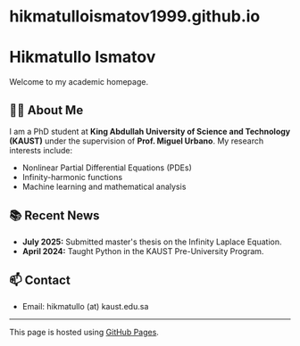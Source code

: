 # hikmatulloismatov1999.github.io
# Hikmatullo Ismatov

Welcome to my academic homepage.

## 👨‍🎓 About Me
I am a PhD student at **King Abdullah University of Science and Technology (KAUST)** under the supervision of **Prof. Miguel Urbano**. My research interests include:

- Nonlinear Partial Differential Equations (PDEs)
- Infinity-harmonic functions
- Machine learning and mathematical analysis

## 📚 Recent News
- **July 2025:** Submitted master's thesis on the Infinity Laplace Equation.
- **April 2024:** Taught Python in the KAUST Pre-University Program.

## 📫 Contact
- Email: hikmatullo (at) kaust.edu.sa

---

This page is hosted using [GitHub Pages](https://pages.github.com/).
